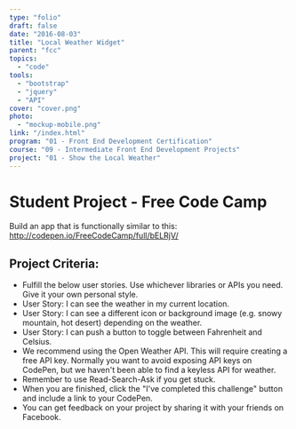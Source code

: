 ```yaml
---
type: "folio"
draft: false
date: "2016-08-03"
title: "Local Weather Widget"
parent: "fcc"
topics:
  - "code"
tools:
  - "bootstrap"
  - "jquery"
  - "API"
cover: "cover.png"
photo:
  - "mockup-mobile.png"
link: "/index.html"
program: "01 - Front End Development Certification"
course: "09 - Intermediate Front End Development Projects"
project: "01 - Show the Local Weather"
---
```

# Student Project - Free Code Camp
Build an app that is functionally similar to this: http://codepen.io/FreeCodeCamp/full/bELRjV/

## Project Criteria:
* Fulfill the below user stories. Use whichever libraries or APIs you need. Give it your own personal style.
* User Story: I can see the weather in my current location.
* User Story: I can see a different icon or background image (e.g. snowy mountain, hot desert) depending on the weather.
* User Story: I can push a button to toggle between Fahrenheit and Celsius.
* We recommend using the Open Weather API. This will require creating a free API key. Normally you want to avoid exposing API keys on CodePen, but we haven't been able to find a keyless API for weather.
* Remember to use Read-Search-Ask if you get stuck.
* When you are finished, click the "I've completed this challenge" button and include a link to your CodePen.
* You can get feedback on your project by sharing it with your friends on Facebook.
